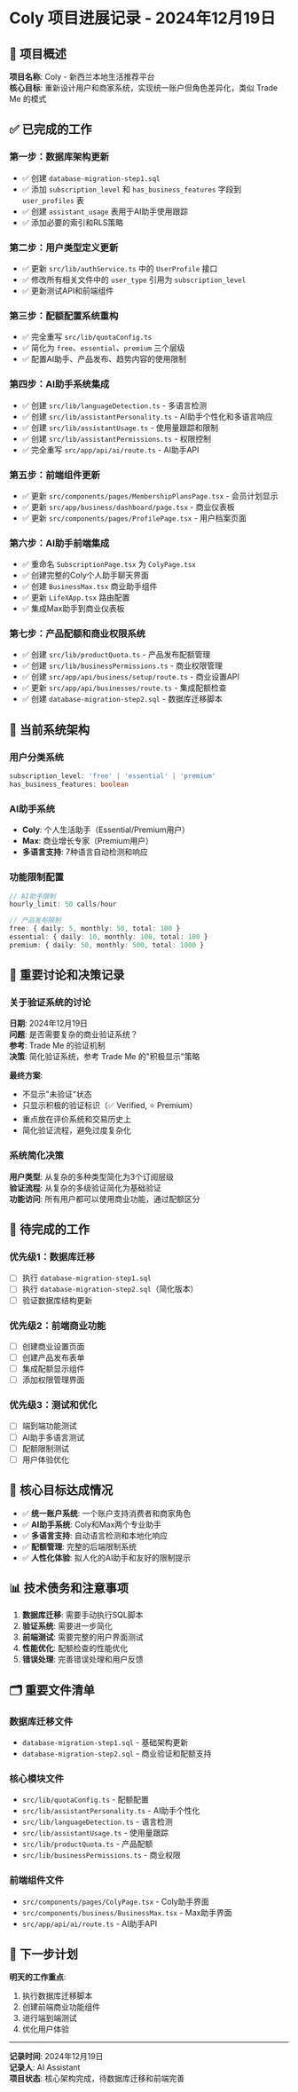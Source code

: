 # Coly 项目进展记录 - 2024年12月19日

## 🎯 **项目概述**

**项目名称**: Coly - 新西兰本地生活推荐平台  
**核心目标**: 重新设计用户和商家系统，实现统一账户但角色差异化，类似 Trade Me 的模式

## ✅ **已完成的工作**

### **第一步：数据库架构更新**
- ✅ 创建 `database-migration-step1.sql`
- ✅ 添加 `subscription_level` 和 `has_business_features` 字段到 `user_profiles` 表
- ✅ 创建 `assistant_usage` 表用于AI助手使用跟踪
- ✅ 添加必要的索引和RLS策略

### **第二步：用户类型定义更新**
- ✅ 更新 `src/lib/authService.ts` 中的 `UserProfile` 接口
- ✅ 修改所有相关文件中的 `user_type` 引用为 `subscription_level`
- ✅ 更新测试API和前端组件

### **第三步：配额配置系统重构**
- ✅ 完全重写 `src/lib/quotaConfig.ts`
- ✅ 简化为 `free`、`essential`、`premium` 三个层级
- ✅ 配置AI助手、产品发布、趋势内容的使用限制

### **第四步：AI助手系统集成**
- ✅ 创建 `src/lib/languageDetection.ts` - 多语言检测
- ✅ 创建 `src/lib/assistantPersonality.ts` - AI助手个性化和多语言响应
- ✅ 创建 `src/lib/assistantUsage.ts` - 使用量跟踪和限制
- ✅ 创建 `src/lib/assistantPermissions.ts` - 权限控制
- ✅ 完全重写 `src/app/api/ai/route.ts` - AI助手API

### **第五步：前端组件更新**
- ✅ 更新 `src/components/pages/MembershipPlansPage.tsx` - 会员计划显示
- ✅ 更新 `src/app/business/dashboard/page.tsx` - 商业仪表板
- ✅ 更新 `src/components/pages/ProfilePage.tsx` - 用户档案页面

### **第六步：AI助手前端集成**
- ✅ 重命名 `SubscriptionPage.tsx` 为 `ColyPage.tsx`
- ✅ 创建完整的Coly个人助手聊天界面
- ✅ 创建 `BusinessMax.tsx` 商业助手组件
- ✅ 更新 `LifeXApp.tsx` 路由配置
- ✅ 集成Max助手到商业仪表板

### **第七步：产品配额和商业权限系统**
- ✅ 创建 `src/lib/productQuota.ts` - 产品发布配额管理
- ✅ 创建 `src/lib/businessPermissions.ts` - 商业权限管理
- ✅ 创建 `src/app/api/business/setup/route.ts` - 商业设置API
- ✅ 更新 `src/app/api/businesses/route.ts` - 集成配额检查
- ✅ 创建 `database-migration-step2.sql` - 数据库迁移脚本

## 🔄 **当前系统架构**

### **用户分类系统**
```typescript
subscription_level: 'free' | 'essential' | 'premium'
has_business_features: boolean
```

### **AI助手系统**
- **Coly**: 个人生活助手（Essential/Premium用户）
- **Max**: 商业增长专家（Premium用户）
- **多语言支持**: 7种语言自动检测和响应

### **功能限制配置**
```typescript
// AI助手限制
hourly_limit: 50 calls/hour

// 产品发布限制
free: { daily: 5, monthly: 50, total: 100 }
essential: { daily: 10, monthly: 100, total: 100 }
premium: { daily: 50, monthly: 500, total: 1000 }
```

## 💭 **重要讨论和决策记录**

### **关于验证系统的讨论**
**日期**: 2024年12月19日  
**问题**: 是否需要复杂的商业验证系统？  
**参考**: Trade Me 的验证机制  
**决策**: 简化验证系统，参考 Trade Me 的"积极显示"策略  

**最终方案**:
- 不显示"未验证"状态
- 只显示积极的验证标识（✅ Verified, ⭐ Premium）
- 重点放在评价系统和交易历史上
- 简化验证流程，避免过度复杂化

### **系统简化决策**
**用户类型**: 从复杂的多种类型简化为3个订阅层级  
**验证流程**: 从复杂的多级验证简化为基础验证  
**功能访问**: 所有用户都可以使用商业功能，通过配额区分  

## 📝 **待完成的工作**

### **优先级1：数据库迁移**
- [ ] 执行 `database-migration-step1.sql`
- [ ] 执行 `database-migration-step2.sql`（简化版本）
- [ ] 验证数据库结构更新

### **优先级2：前端商业功能**
- [ ] 创建商业设置页面
- [ ] 创建产品发布表单
- [ ] 集成配额显示组件
- [ ] 添加权限管理界面

### **优先级3：测试和优化**
- [ ] 端到端功能测试
- [ ] AI助手多语言测试
- [ ] 配额限制测试
- [ ] 用户体验优化

## 🎯 **核心目标达成情况**

- ✅ **统一账户系统**: 一个账户支持消费者和商家角色
- ✅ **AI助手系统**: Coly和Max两个专业助手
- ✅ **多语言支持**: 自动语言检测和本地化响应
- ✅ **配额管理**: 完整的后端限制系统
- ✅ **人性化体验**: 拟人化的AI助手和友好的限制提示

## 📊 **技术债务和注意事项**

1. **数据库迁移**: 需要手动执行SQL脚本
2. **验证系统**: 需要进一步简化
3. **前端测试**: 需要完整的用户界面测试
4. **性能优化**: 配额检查的性能优化
5. **错误处理**: 完善错误处理和用户反馈

## 🗂️ **重要文件清单**

### **数据库迁移文件**
- `database-migration-step1.sql` - 基础架构更新
- `database-migration-step2.sql` - 商业验证和配额支持

### **核心模块文件**
- `src/lib/quotaConfig.ts` - 配额配置
- `src/lib/assistantPersonality.ts` - AI助手个性化
- `src/lib/languageDetection.ts` - 语言检测
- `src/lib/assistantUsage.ts` - 使用量跟踪
- `src/lib/productQuota.ts` - 产品配额
- `src/lib/businessPermissions.ts` - 商业权限

### **前端组件文件**
- `src/components/pages/ColyPage.tsx` - Coly助手界面
- `src/components/business/BusinessMax.tsx` - Max助手界面
- `src/app/api/ai/route.ts` - AI助手API

## 📅 **下一步计划**

**明天的工作重点**:
1. 执行数据库迁移脚本
2. 创建前端商业功能组件
3. 进行端到端测试
4. 优化用户体验

---

**记录时间**: 2024年12月19日  
**记录人**: AI Assistant  
**项目状态**: 核心架构完成，待数据库迁移和前端完善
